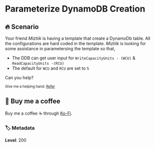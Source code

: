 # Parameterize DynamoDB Creation

## 🔥 Scenario

Your friend _Miztiik_ is having a template that create a DynamoDb table. All the configurations are hard coded in the template. _Miztiik_ is looking for some assistance in parametersing the template so that,

- The DDB can get user input for `WriteCapacityUnits - (WCU)`  & `ReadCapacityUnits -(RCU)`
- The default for `WCU` and `RCU` are set to `5`

Can you help?

<sup>Give me a helping hand: [Refer][1]</sup>

## 👋 Buy me a coffee

Buy me a coffee ☕ through [Ko-Fi](https://ko-fi.com/miztiik).

### 🏷️ Metadata

**Level**: 200

[1]: https://docs.aws.amazon.com/AWSCloudFormation/latest/UserGuide/parameters-section-structure.html
